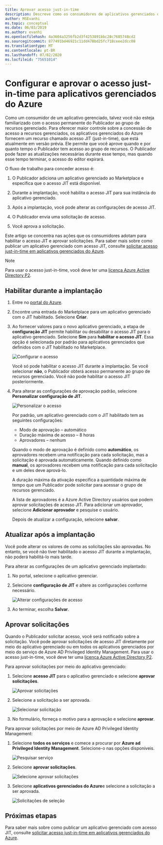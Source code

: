 ```yaml
---
title: Aprovar acesso just-in-time
description: Descreve como os consumidores de aplicativos gerenciados do Azure aprovam solicitações de acesso just-in-time a um aplicativo gerenciado.
author: MSEvanhi
ms.topic: conceptual
ms.date: 06/03/2019
ms.author: evanhi
ms.openlocfilehash: 4a3604a3256fb2d3f4253891bbc28c7685748cd2
ms.sourcegitcommit: 877491bd46921c11dd478bd25fc718ceee2dcc08
ms.translationtype: MT
ms.contentlocale: pt-BR
ms.lasthandoff: 07/02/2020
ms.locfileid: "75651014"
---
```

# <a name="configure-and-approve-just-in-time-access-for-azure-managed-applications"></a>Configurar e aprovar o acesso just-in-time para aplicativos gerenciados do Azure

Como um consumidor de um aplicativo gerenciado, talvez você não esteja familiarizado com o acesso permanente do Publicador ao grupo de recursos gerenciado. Para oferecer maior controle sobre a concessão de acesso a recursos gerenciados, os aplicativos gerenciados do Azure fornecem um recurso chamado acesso JIT (just-in-time), que está atualmente em versão prévia. Ele permite que você aprove quando e por quanto tempo o Publicador tem acesso ao grupo de recursos. O Publicador pode fazer as atualizações necessárias durante esse tempo, mas quando esse tempo terminar, o acesso do editor expirará.

O fluxo de trabalho para conceder acesso é:

1. O Publicador adiciona um aplicativo gerenciado ao Marketplace e especifica que o acesso JIT está disponível.

1. Durante a implantação, você habilita o acesso JIT para sua instância do aplicativo gerenciado.

1. Após a implantação, você pode alterar as configurações de acesso JIT.

1. O Publicador envia uma solicitação de acesso.

1. Você aprova a solicitação.

Este artigo se concentra nas ações que os consumidores adotam para habilitar o acesso JIT e aprovar solicitações. Para saber mais sobre como publicar um aplicativo gerenciado com acesso JIT, consulte [solicitar acesso just-in-time em aplicativos gerenciados do Azure](request-just-in-time-access.md).

> [!NOTE]
> Para usar o acesso just-in-time, você deve ter uma [licença Azure Active Directory P2](../../active-directory/privileged-identity-management/subscription-requirements.md).

## <a name="enable-during-deployment"></a>Habilitar durante a implantação

1. Entre no [portal do Azure](https://portal.azure.com).

1. Encontre uma entrada do Marketplace para um aplicativo gerenciado com o JIT habilitado. Selecione **Criar**.

1. Ao fornecer valores para o novo aplicativo gerenciado, a etapa de **configuração JIT** permite habilitar ou desabilitar o acesso JIT para o aplicativo gerenciado. Selecione **Sim** para **habilitar o acesso JIT**. Essa opção é selecionada por padrão para aplicativos gerenciados que definidos com o JIT habilitado no Marketplace.

   ![Configurar o acesso](./media/approve-just-in-time-access/configure-jit-access.png)

   Você só pode habilitar o acesso JIT durante a implantação. Se você selecionar **não**, o Publicador obterá acesso permanente ao grupo de recursos gerenciado. Você não pode habilitar o acesso JIT posteriormente.

1. Para alterar as configurações de aprovação padrão, selecione **Personalizar configuração de JIT**.

   ![Personalizar o acesso](./media/approve-just-in-time-access/customize-jit-access.png)

   Por padrão, um aplicativo gerenciado com o JIT habilitado tem as seguintes configurações:

   * Modo de aprovação – automático
   * Duração máxima de acesso – 8 horas
   * Aprovadores – nenhum

   Quando o modo de aprovação é definido como **automático**, os aprovadores recebem uma notificação para cada solicitação, mas a solicitação é aprovada automaticamente. Quando definido como **manual**, os aprovadores recebem uma notificação para cada solicitação e um deles deve aprová-lo.

   A duração máxima da ativação especifica a quantidade máxima de tempo que um Publicador pode solicitar para acessar o grupo de recursos gerenciado.

   A lista de aprovadores é a Azure Active Directory usuários que podem aprovar solicitações de acesso JIT. Para adicionar um aprovador, selecione **Adicionar aprovador** e pesquise o usuário.

   Depois de atualizar a configuração, selecione **salvar**.

## <a name="update-after-deployment"></a>Atualizar após a implantação

Você pode alterar os valores de como as solicitações são aprovadas. No entanto, se você não tiver habilitado o acesso JIT durante a implantação, não poderá habilitá-lo mais tarde.

Para alterar as configurações de um aplicativo gerenciado implantado:

1. No portal, selecione o aplicativo gerenciar.

1. Selecione **configuração de JIT** e altere as configurações conforme necessário.

   ![Alterar configurações de acesso](./media/approve-just-in-time-access/change-settings.png)

1. Ao terminar, escolha **Salvar**.

## <a name="approve-requests"></a>Aprovar solicitações

Quando o Publicador solicitar acesso, você será notificado sobre a solicitação. Você pode aprovar solicitações de acesso JIT diretamente por meio do aplicativo gerenciado ou em todos os aplicativos gerenciados por meio do serviço de Azure AD Privileged Identity Management. Para usar o acesso just-in-time, você deve ter uma [licença Azure Active Directory P2](../../active-directory/privileged-identity-management/subscription-requirements.md).

Para aprovar solicitações por meio do aplicativo gerenciado:

1. Selecione **acesso JIT** para o aplicativo gerenciado e selecione **aprovar solicitações**.

   ![Aprovar solicitações](./media/approve-just-in-time-access/approve-requests.png)
 
1. Selecione a solicitação a ser aprovada.

   ![Selecionar solicitação](./media/approve-just-in-time-access/select-request.png)

1. No formulário, forneça o motivo para a aprovação e selecione **aprovar**.

Para aprovar solicitações por meio de Azure AD Privileged Identity Management:

1. Selecione **todos os serviços** e comece a procurar por **Azure ad Privileged Identity Management**. Selecione-o nas opções disponíveis.

   ![Pesquisar serviço](./media/approve-just-in-time-access/search.png)

1. Selecione **aprovar solicitações**.

   ![Selecione aprovar solicitações](./media/approve-just-in-time-access/select-approve-requests.png)

1. Selecione **aplicativos gerenciados do Azure**e selecione a solicitação a ser aprovada.

   ![Solicitações de seleção](./media/approve-just-in-time-access/view-requests.png)

## <a name="next-steps"></a>Próximas etapas

Para saber mais sobre como publicar um aplicativo gerenciado com acesso JIT, consulte [solicitar acesso just-in-time em aplicativos gerenciados do Azure](request-just-in-time-access.md).
